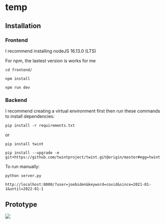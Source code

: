 # temp

## Installation
### Frontend
I recommend installing nodeJS 16.13.0 (LTS)

For npm, the lastest version is works for me

```cd frontend/```

```npm install```

```npm run dev```

### Backend
I recommend creating a virtual environment first then run these commands to install dependencies:

```pip install -r requirements.txt```

or

```pip install twint```

```pip install --upgrade -e git+https://github.com/twintproject/twint.git@origin/master#egg=twint```

To run manually:

```python server.py```

```http://localhost:8000/?user=joebiden&keyword=covid&since=2021-01-1&until=2022-01-1```

## Prototype

![](Prototype/prototype1.png)
